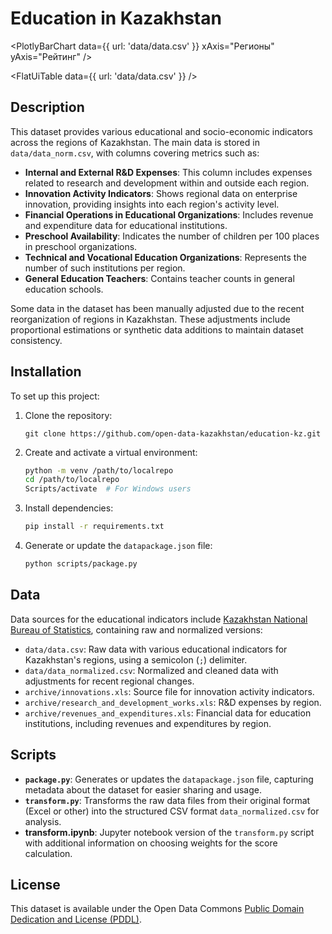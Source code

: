 # Education in Kazakhstan
<PlotlyBarChart data={{ url: 'data/data.csv' }} xAxis="Регионы" yAxis="Рейтинг" />

<FlatUiTable data={{ url: 'data/data.csv' }} />
## Description
This dataset provides various educational and socio-economic indicators across the regions of Kazakhstan. The main data is stored in `data/data_norm.csv`, with columns covering metrics such as:

- **Internal and External R&D Expenses**: This column includes expenses related to research and development within and outside each region.
- **Innovation Activity Indicators**: Shows regional data on enterprise innovation, providing insights into each region's activity level.
- **Financial Operations in Educational Organizations**: Includes revenue and expenditure data for educational institutions.
- **Preschool Availability**: Indicates the number of children per 100 places in preschool organizations.
- **Technical and Vocational Education Organizations**: Represents the number of such institutions per region.
- **General Education Teachers**: Contains teacher counts in general education schools.

Some data in the dataset has been manually adjusted due to the recent reorganization of regions in Kazakhstan. These adjustments include proportional estimations or synthetic data additions to maintain dataset consistency.

## Installation

To set up this project:

1. Clone the repository:
    ```shell
    git clone https://github.com/open-data-kazakhstan/education-kz.git
    ```

2. Create and activate a virtual environment:
    ```bash
    python -m venv /path/to/localrepo
    cd /path/to/localrepo
    Scripts/activate  # For Windows users
    ```

3. Install dependencies:
    ```bash
    pip install -r requirements.txt
    ```

4. Generate or update the `datapackage.json` file:
    ```bash
    python scripts/package.py
    ```

## Data

Data sources for the educational indicators include [Kazakhstan National Bureau of Statistics](https://stat.gov.kz/), containing raw and normalized versions:

- `data/data.csv`: Raw data with various educational indicators for Kazakhstan's regions, using a semicolon (`;`) delimiter.
- `data/data_normalized.csv`: Normalized and cleaned data with adjustments for recent regional changes.
- `archive/innovations.xls`: Source file for innovation activity indicators.
- `archive/research_and_development_works.xls`: R&D expenses by region.
- `archive/revenues_and_expenditures.xls`: Financial data for education institutions, including revenues and expenditures by region.

## Scripts

- **`package.py`**: Generates or updates the `datapackage.json` file, capturing metadata about the dataset for easier sharing and usage.
- **`transform.py`**: Transforms the raw data files from their original format (Excel or other) into the structured CSV format `data_normalized.csv` for analysis.
- **transform.ipynb**: Jupyter notebook version of the `transform.py` script with additional information on choosing weights for the score calculation.

## License

This dataset is available under the Open Data Commons [Public Domain Dedication and License (PDDL)][pddl].

[pddl]: https://www.opendatacommons.org/licenses/pddl/1-0/
